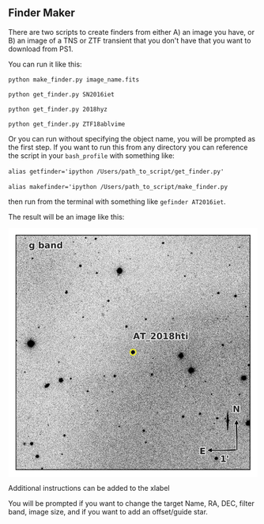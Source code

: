 ## Finder Maker

There are two scripts to create finders from either A) an image you have, or B) an image of a TNS or ZTF transient that you don't have that you want to download from PS1.

You can run it like this:
```
python make_finder.py image_name.fits
```

```
python get_finder.py SN2016iet
```

```
python get_finder.py 2018hyz
```

```
python get_finder.py ZTF18ablvime
```

Or you can run without specifying the object name, you will be prompted as the first step. If you want to run this from any directory you can reference the script in your `bash_profile` with something like:

`alias getfinder='ipython /Users/path_to_script/get_finder.py'`

`alias makefinder='ipython /Users/path_to_script/make_finder.py`

then run from the terminal with something like `gefinder AT2016iet`.

The result will be an image like this:
<p align="center"><img src="AT_2018hti_finder.jpg" align="center" alt="2017gwm" width="900"/></p>
Additional instructions can be added to the xlabel

You will be prompted if you want to change the target Name, RA, DEC, filter band, image size, and if you want to add an offset/guide star.
